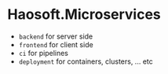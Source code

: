 # Haosoft.Microservices

* `backend` for server side
* `frontend` for client side
* `ci` for pipelines
* `deployment` for containers, clusters, ... etc

